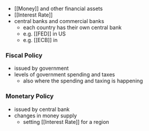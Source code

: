 - [[Money]] and other financial assets
- [[Interest Rate]]
- central banks and commercial banks
	- each country has their own central bank
	- e.g. [[FED]] in US
	- e.g. [[ECB]] in

### Fiscal Policy
- issued by government
- levels of government spending and taxes
	- also where the spending and taxing is happening

### Monetary Policy
- issued by central bank
- changes in money supply
	- setting [[Interest Rate]] for a region